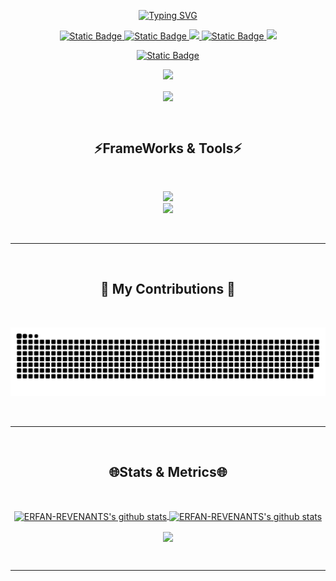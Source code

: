 <p align="center">
<a href="https://git.io/typing-svg"><img src="https://readme-typing-svg.herokuapp.com?font=DM+Sans&pause=500&center=true&vCenter=true&random=false&width=435&lines=Hey+There+%F0%9F%91%8B;I'm+Erfan!" alt="Typing SVG" /></a>
</p>

<p align="center">

  <a href="https://www.instagram.com/erfan_b404">
    <img alt="Static Badge" src="https://img.shields.io/badge/Instagram-bc2a8d?style=flat&logo=instagram&logoColor=white">
  </a>
  <a href="https://discord.gg/sigmamale">
    <img alt="Static Badge" src="https://img.shields.io/badge/Discord-7289da?style=flat&logo=discord&logoColor=white">
  </a>
  <a href="https://www.linkedin.com/in/erfanbagheri/" target="_blank">
    <img src="https://img.shields.io/badge/-Linkedin-0072b1?style=flat&logo=linkedin&logoColor=white">
  </a>
  <a href="https://www.tiktok.com/@erfan_revenant">
    <img alt="Static Badge" src="https://img.shields.io/badge/Tiktok-8A2BE2?style=flat&logo=tiktok&logoColor=white">
  </a>
  <a href="https://erfan-revenant.github.io/Erfan/" target="_blank">
    <img src="https://img.shields.io/badge/-Portfolio-orange?style=flat&logo=firefox&logoColor=white">
  </a>
</p>

<p align="center">
  <a href="https://discord.gg/memez" target="_blank">
    <img alt="Static Badge" src="https://img.shields.io/badge/ERFAN_REVENANT'S%20SERVER-%2B10K%20Members-gray?style=flat&logo=discord&logoColor=white&labelColor=7289da&link=https%3A%2F%2Fdiscord.gg%2Fmemez">

  </a>
</p>


<p align="center">
  <a href="https://github.com/ERFAN-REVENANT" target="_blank">
  <img src="https://visitor-badge.laobi.icu/badge?page_id=ERFAN-REVENANT.ERFAN-REVENANT" />
  </a>
</p>

<p align="center">
  <a href="[https://discord.gg/sigmamale](https://discord.gg/sigmamale)" target="_blank">
    <img align="center" src="https://lanyard.cnrad.dev/api/669264985947373596" />
  </a>
</p>
<br>


<h2 align="center">⚡FrameWorks & Tools⚡</h2>
<br>
<p align="center">
      <img src="https://skillicons.dev/icons?i=tailwind,html,css,vscode,github,git" />
<br>
    <img src="https://skillicons.dev/icons?i=nodejs,python,javascript,typescript,c,figma,photoshop" /><br>
  
</p>
<br>
<hr/>
<br>

<h2 align="center">🐍 My Contributions 🐍</h2>
  <br>
<p align="center">
  <img alt="snake eating my contributions" src="https://raw.githubusercontent.com/ERFAN-REVENANT/ERFAN-REVENANT/output/github-contribution-grid-snake.svg" />
</p>
<br>
<hr/>
<br>

<h2 align="center">🌐Stats & Metrics🌐</h2>
<br>
<p align="center">
  <a href="https://github.com/ERFAN-REVENANT" target="_blank">
    <img align="center" src="https://github-readme-stats.vercel.app/api?username=ERFAN-REVENANT&show_icons=true&theme=cobalt" alt="ERFAN-REVENANTS's github stats" />
  </a>
    <a href="https://github.com/ERFAN-REVENANT" target="_blank">
    <img align="center" src="https://github-readme-stats.vercel.app/api/top-langs/?username=ERFAN-REVENANT&hide=Jupyter+Notebook,ruby,cmake,nsis,shell,procfile&theme=calm&langs_count=6&layout=compact" alt="ERFAN-REVENANTS's github stats" />
  </a>
<p>
<p align="center">
  <img align="center" src="https://github-profile-trophy.vercel.app/?username=ERFAN-REVENANT&theme=onedark" />
</p>

<br>
<hr/>
<br>
